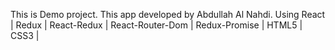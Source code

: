 This is Demo project.
This app developed by Abdullah Al Nahdi.
Using React | Redux | React-Redux | React-Router-Dom | Redux-Promise | HTML5 | CSS3 |